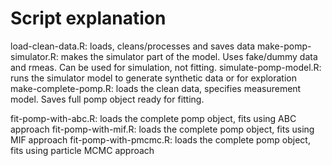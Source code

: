 # Script explanation

load-clean-data.R: loads, cleans/processes and saves data
make-pomp-simulator.R: makes the simulator part of the model. Uses fake/dummy data and rmeas. Can be used for simulation, not fitting. 
simulate-pomp-model.R: runs the simulator model to generate synthetic data or for exploration
make-complete-pomp.R: loads the clean data, specifies measurement model. Saves full pomp object ready for fitting.

fit-pomp-with-abc.R: loads the complete pomp object, fits using ABC approach
fit-pomp-with-mif.R: loads the complete pomp object, fits using MIF approach
fit-pomp-with-pmcmc.R: loads the complete pomp object, fits using particle MCMC approach